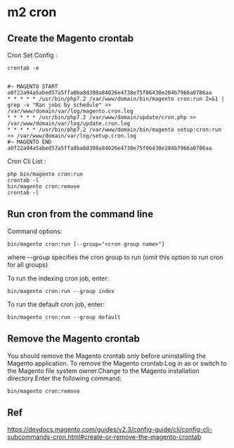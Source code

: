 # m2 cron

## Create the Magento crontab

Cron Set Config :

    crontab -e
    

    #~ MAGENTO START a0f22a94a5abed57a5ffa0ba8d398a84026e4738e75f06430e284b7966a0786aa
    * * * * * /usr/bin/php7.2 /var/www/domain/bin/magento cron:run 2>&1 | grep -v "Ran jobs by schedule" >> /var/www/domain/var/log/magento.cron.log
    * * * * * /usr/bin/php7.2 /var/www/domain/update/cron.php >> /var/www/domain/var/log/update.cron.log
    * * * * * /usr/bin/php7.2 /var/www/domain/bin/magento setup:cron:run >> /var/www/domain/var/log/setup.cron.log
    #~ MAGENTO END a0f22a94a5abed57a5ffa0ba8d398a84026e4738e75f06430e284b7966a0786aa
    
    

Cron Cli List :

    php bin/magento cron:run
    crontab -l
    bin/magento cron:remove
    crontab -l
    
## Run cron from the command line

Command options:

    bin/magento cron:run [--group="<cron group name>"]
where --group specifies the cron group to run (omit this option to run cron for all groups)

To run the indexing cron job, enter:

    bin/magento cron:run --group index
To run the default cron job, enter:

    bin/magento cron:run --group default
    
## Remove the Magento crontab
You should remove the Magento crontab only before uninstalling the Magento application. To remove the Magento crontab:Log in as or switch to the Magento file system owner.Change to the Magento installation directory.Enter the following command:

    bin/magento cron:remove


## Ref

https://devdocs.magento.com/guides/v2.3/config-guide/cli/config-cli-subcommands-cron.html#create-or-remove-the-magento-crontab
